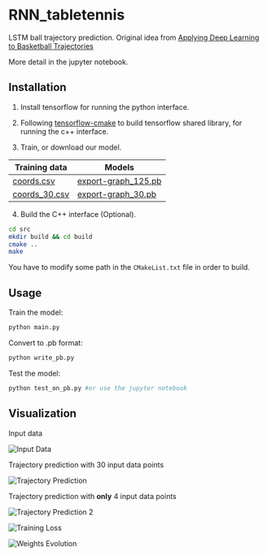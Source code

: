 # RNN_tabletennis

LSTM ball trajectory prediction. Original idea from [Applying Deep Learning to Basketball Trajectories](https://arxiv.org/abs/1608.03793)

More detail in the jupyter notebook.

## Installation

1. Install tensorflow for running the python interface.

2. Following [tensorflow-cmake](https://github.com/cjweeks/tensorflow-cmake) to build tensorflow shared library, for running the c++ interface.

3. Train, or download our model.

Training data|Models
----|----
[coords.csv](http://or9ajn83e.bkt.clouddn.com/coords.csv)|[export-graph_125.pb](http://or9ajn83e.bkt.clouddn.com/export-graph_125.pb)
[coords_30.csv](http://or9ajn83e.bkt.clouddn.com/coords_30.csv)|[export-graph_30.pb](http://or9ajn83e.bkt.clouddn.com/export-graph_30.pb)

4. Build the C++ interface (Optional).
```bash
cd src
mkdir build && cd build
cmake ..
make
```
You have to modify some path in the `CMakeList.txt` file in order to build.

## Usage

Train the model:
```bash
python main.py
```
Convert to .pb format:
```bash
python write_pb.py
```
Test the model:
```bash
python test_on_pb.py #or use the jupyter notebook
```

## Visualization

Input data

![Input Data](http://7xrcar.com1.z0.glb.clouddn.com/traj_data.png)

Trajectory prediction with 30 input data points

![Trajectory Prediction](http://7xrcar.com1.z0.glb.clouddn.com/traj_pred_30.png)

Trajectory prediction with **only** 4 input data points

![Trajectory Prediction 2](http://7xrcar.com1.z0.glb.clouddn.com/traj_pred_4.png)

![Training Loss](http://7xrcar.com1.z0.glb.clouddn.com/Screenshot%20from%202017-03-11%2012-11-46.png)

![Weights Evolution](http://7xrcar.com1.z0.glb.clouddn.com/Screenshot%20from%202017-03-11%2012-12-10.png)
